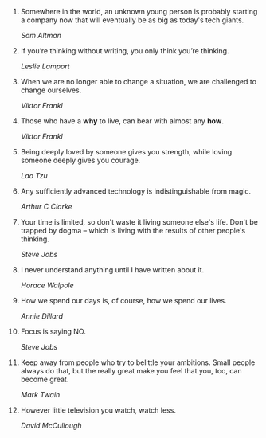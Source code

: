 
1. Somewhere in the world, an unknown young person is probably starting a company now that will eventually be as big as today's tech giants.

   *Sam Altman*
   
1. If you’re thinking without writing, you only think you’re thinking.

   *Leslie Lamport*

1. When we are no longer able to change a situation, we are challenged to change ourselves.

   *Viktor Frankl*
  
1. Those who have a **why** to live, can bear with almost any **how**.

   *Viktor Frankl*

1. Being deeply loved by someone gives you strength, while loving someone deeply gives you courage.
   
   *Lao Tzu*

1. Any sufficiently advanced technology is indistinguishable from magic.
   
   *Arthur C Clarke*

1. Your time is limited, so don't waste it living someone else's life. Don't be trapped by dogma – which is living with the results of other people's thinking.

   *Steve Jobs*
 
1. I never understand anything until I have written about it.
   
   *Horace Walpole*
   
1. How we spend our days is, of course, how we spend our lives.

   *Annie Dillard*

1. Focus is saying NO.

   *Steve Jobs*

1. Keep away from people who try to belittle your ambitions. Small people always do that, but the really great make you feel that you, too, can become great.

   *Mark Twain*
   
1. However little television you watch, watch less.

   *David McCullough*
